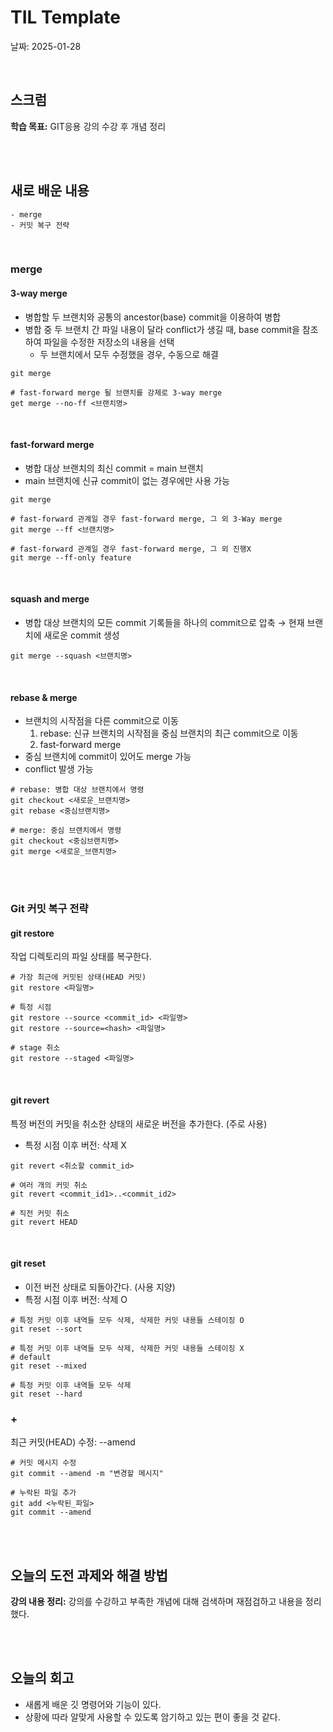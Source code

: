 # TIL Template
날짜: 2025-01-28

<br/>

## 스크럼
**학습 목표:** GIT응용 강의 수강 후 개념 정리

<br/>
<br/>

## 새로 배운 내용
````
- merge
- 커밋 복구 전략
````

<br/>

### merge
#### 3-way merge
- 병합할 두 브랜치와 공통의 ancestor(base) commit을 이용하여 병합
- 병합 중 두 브랜치 간 파일 내용이 달라 conflict가 생길 때, base commit을 참조하여 파일을 수정한 저장소의 내용을 선택
   - 두 브랜치에서 모두 수정했을 경우, 수동으로 해결

````
git merge

# fast-forward merge 될 브랜치를 강제로 3-way merge
get merge --no-ff <브랜치명>
````

<br/>

#### fast-forward merge
- 병합 대상 브랜치의 최신 commit = main 브랜치
- main 브랜치에 신규 commit이 없는 경우에만 사용 가능
````
git merge

# fast-forward 관계일 경우 fast-forward merge, 그 외 3-Way merge
git merge --ff <브랜치명>

# fast-forward 관계일 경우 fast-forward merge, 그 외 진행X
git merge --ff-only feature
````

<br/>

#### squash and merge
- 병합 대상 브랜치의 모든 commit 기록들을 하나의 commit으로 압축 → 현재 브랜치에 새로운 commit 생성
````
git merge --squash <브랜치명>
````

<br/>

#### rebase & merge
- 브랜치의 시작점을 다른 commit으로 이동
    1. rebase: 신규 브랜치의 시작점을 중심 브랜치의 최근 commit으로 이동
    2. fast-forward merge
- 중심 브랜치에 commit이 있어도 merge 가능
- conflict 발생 가능
````
# rebase: 병합 대상 브랜치에서 명령
git checkout <새로운_브랜치명>
git rebase <중심브랜치명>

# merge: 중심 브랜치에서 명령
git checkout <중심브랜치명>
git merge <새로운_브랜치명>
````

<br/>
<br/>

### Git 커밋 복구 전략

#### git restore
작업 디렉토리의 파일 상태를 복구한다.
````
# 가장 최근에 커밋된 상태(HEAD 커밋)
git restore <파일명>

# 특정 시점
git restore --source <commit_id> <파일명>
git restore --source=<hash> <파일명>

# stage 취소
git restore --staged <파일명>
````

<br/>

#### git revert
특정 버전의 커밋을 취소한 상태의 새로운 버전을 추가한다. (주로 사용)
- 특정 시점 이후 버전: 삭제 X
````
git revert <취소할 commit_id>

# 여러 개의 커밋 취소
git revert <commit_id1>..<commit_id2>

# 직전 커밋 취소
git revert HEAD
````

<br/>

#### git reset
- 이전 버전 상태로 되돌아간다. (사용 지양)
- 특정 시점 이후 버전: 삭제 O
````
# 특정 커밋 이후 내역들 모두 삭제, 삭제한 커밋 내용들 스테이징 O
git reset --sort

# 특정 커밋 이후 내역들 모두 삭제, 삭제한 커밋 내용들 스테이징 X
# default
git reset --mixed

# 특정 커밋 이후 내역들 모두 삭제
git reset --hard
````



### +

최근 커밋(HEAD) 수정: --amend
````
# 커밋 메시지 수정
git commit --amend -m "변경할 메시지"

# 누락된 파일 추가
git add <누락된_파일>
git commit --amend
````

<br/>
<br/>

## 오늘의 도전 과제와 해결 방법
**강의 내용 정리:** 강의를 수강하고 부족한 개념에 대해 검색하며 재점검하고 내용을 정리했다.

<br/>
<br/>

## 오늘의 회고
- 새롭게 배운 깃 명령어와 기능이 있다.
- 상황에 따라 알맞게 사용할 수 있도록 암기하고 있는 편이 좋을 것 같다.

<!-- ### 참고 자료 및 링크
- [링크 제목](URL)
- [링크 제목](URL) -->